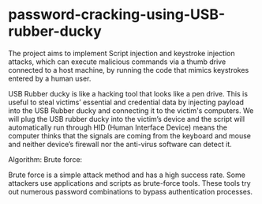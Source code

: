 # password-cracking-using-USB-rubber-ducky

The project aims to implement Script injection and keystroke injection attacks, which can execute malicious commands via a thumb drive connected to a host machine, by running the code that mimics keystrokes entered by a human user. 

USB Rubber ducky is like a hacking tool that looks like a pen drive. This is useful to steal victims’ essential and credential data by injecting payload into the USB Rubber ducky and connecting it to the victim's computers. We will plug the USB rubber ducky into the victim’s device and the script will automatically run through HID (Human Interface Device) means the computer thinks that the signals are coming from the keyboard and mouse and neither device’s firewall nor the anti-virus software can detect it.

Algorithm: 
Brute force:

Brute force is a simple attack method and has a high success rate. Some attackers use applications and scripts as brute-force tools. These tools try out numerous password combinations to bypass authentication processes.
